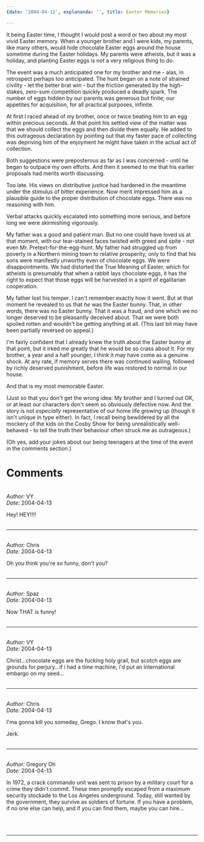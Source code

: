 ```yaml
---
{date: '2004-04-12', explananda: '', title: Easter Memories}

---
```

It being Easter time, I thought I would post a word or two about my most vivid Easter memory.  When a younger brother and I were kids, my parents, like many others, would hide chocolate Easter eggs around the house sometime during the Easter holidays.  My parents were atheists, but it was a holiday, and planting Easter eggs is not a very religious thing to do.

The event was a much anticipated one for my brother and me - alas, in retrospect perhaps too anticipated.  The hunt began on a note of strained civility - let the better brat win - but the friction generated by the high-stakes, zero-sum competition quickly produced a deadly spark.  The number of eggs hidden by our parents was generous but finite; our appetites for acquisition, for all practical purposes, infinite.

At first I raced ahead of my brother, once or twice beating him to an egg within precious seconds.  At that point his settled view of the matter was that we should collect the eggs and then divide them equally.  He added to this outrageous declaration by pointing out that my faster pace of collecting was depriving him of the enjoyment he might have taken in the actual act of collection.

Both suggestions were preposterous as far as I was concerned - until he began to outpace my own efforts.  And then it seemed to me that his earlier proposals had merits worth discussing.

Too late.  His views on distributive justice had hardened in the meantime under the stimulus of bitter experience.  Now merit impressed him as a plausible guide to the proper distribution of chocolate eggs.  There was no reasoning with him.
<!--more-->
Verbal attacks quickly escalated into something more serious, and before long we were skirmishing vigorously.

My father was a good and patient man.  But no one could have loved us at that moment, with our tear-stained faces twisted with greed and spite - not even Mr. Pretext-for-the-egg-hunt.  My father had struggled up from poverty in a Northern mining town to relative prosperity, only to find that his sons were manifestly unworthy even of chocolate eggs.  We were disappointments.  We had distorted the True Meaning of Easter, which for atheists is presumably that when a rabbit lays chocolate eggs, it has the right to expect that those eggs will be harvested in a spirit of egalitarian cooperation.

My father lost his temper.  I can't remember exactly how it went.  But at that moment he revealed to us that <i>he</i> was the Easter bunny.  That, in other words, there was no Easter bunny.  That it was a fraud, and one which we no longer deserved to be pleasantly deceived about.  That we were both spoiled rotten and wouldn't be getting anything at all.  (This last bit may have been partially reversed on appeal.)

I'm fairly confident that I already knew the truth about the Easter bunny at that point, but it irked me greatly that he would be so crass about it.  For my brother, a year and a half younger, I think it may have come as a genuine shock.  At any rate, if memory serves there was continued wailing, followed by richly deserved punishment, before life was restored to normal in our house.

And that is my most memorable Easter.

(Just so that you don't get the wrong idea: My brother and I turned out OK, or at least our characters don't seem so obviously defective now.  And the story is not <i>especially</i> representative of our home life growing up (though it isn't unique in type either).  In fact, I recall being bewildered by all the mockery of the kids on the Cosby Show for being unrealistically well-behaved - to tell the truth their behaviour often struck me as outrageous.)

(Oh yes, add your jokes about our being teenagers at the time of the event in the comments section.)


<h1>Comments</h1>


<br/>
<em>Author:</em> VY
<br/><em>Date:</em> 2004-04-13

Hey!  HEY!!!!
<br/>
<br/>

*******************************************************************************



<br/>
<em>Author:</em> Chris
<br/><em>Date:</em> 2004-04-13

Oh you think you're so funny, don't you?
<br/>
<br/>

*******************************************************************************



<br/>
<em>Author:</em> Spaz
<br/><em>Date:</em> 2004-04-13

Now THAT is funny!
<br/>
<br/>

*******************************************************************************



<br/>
<em>Author:</em> VY
<br/><em>Date:</em> 2004-04-13

Christ...chocolate eggs are the fucking holy grail, but scotch eggs are grounds for perjury...if i had a time machine, i'd put an international embargo on my seed...
<br/>
<br/>

*******************************************************************************



<br/>
<em>Author:</em> Chris
<br/><em>Date:</em> 2004-04-13

I'ma gonna kill you someday, Grego.  I know that's you.

Jerk.
<br/>
<br/>

*******************************************************************************



<br/>
<em>Author:</em> Gregory Oh
<br/><em>Date:</em> 2004-04-13

In 1972, a crack commando unit was sent to prison by a military court for a crime they didn't commit. These men promptly escaped from a maximum security stockade to the Los Angeles underground. Today, still wanted by the government, they survive as soldiers of fortune. If you have a problem, if no one else can help, and if you can find them, maybe you can hire...

<br/>
<br/>

*******************************************************************************
